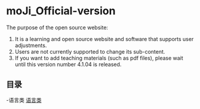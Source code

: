 # moJi_Official-version
The purpose of the open source website:
1. It is a learning and open source website and software that supports user adjustments.
2. Users are not currently supported to change its sub-content.
3. If you want to add teaching materials (such as pdf files), please wait until this version number 4.1.04 is released.
## 目录
-语言类 [语言类](#https://github.com/niapumo/moji_Official-version/tree/%E8%AA%9E%E8%A8%80)
